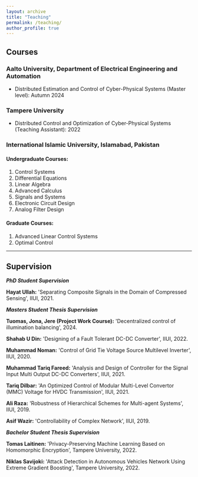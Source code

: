 ```yaml
---
layout: archive
title: "Teaching"
permalink: /teaching/
author_profile: true
---
```


## Courses

### Aalto University, Department of Electrical Engineering and Automation
- Distributed Estimation and Control of Cyber-Physical Systems (Master level): Autumn 2024

### Tampere University
- Distributed Control and Optimization of Cyber-Physical Systems (Teaching Assistant): 2022

### International Islamic University, Islamabad, Pakistan

#### Undergraduate Courses:
1. Control Systems
2. Differential Equations
3. Linear Algebra
4. Advanced Calculus
5. Signals and Systems
6. Electronic Circuit Design
7. Analog Filter Design

#### Graduate Courses:
1. Advanced Linear Control Systems
2. Optimal Control

---

## Supervision

**_PhD Student Supervision_**

   **Hayat Ullah:** 'Separating Composite Signals in the Domain of Compressed Sensing', IIUI, 2021.


**_Masters Student Thesis Supervision_**


**Tuomas, Jona, Jere (Project Work Course):** 'Decentralized control of illumination balancing', 2024.

**Shahab U Din:** 'Designing of a Fault Tolerant DC-DC Converter', IIUI, 2022.
    
**Muhammad Noman:** 'Control of Grid Tie Voltage Source Multilevel Inverter', IIUI, 2020.
    
  **Muhammad Tariq Fareed:** 'Analysis and Design of Controller for the Signal Input Multi Output DC-DC Converters', IIUI, 2021.
   
 **Tariq Dilbar:** 'An Optimized Control of Modular Multi-Level Convertor (MMC) Voltage for HVDC Transmission', IIUI, 2021.
    
**Ali Raza:** 'Robustness of Hierarchical Schemes for Multi-agent Systems', IIUI, 2019.

  **Asif Wazir:** 'Controllability of Complex Network', IIUI, 2019.


**_Bachelor Student Thesis Supervision_**

   **Tomas Laitinen:** 'Privacy-Preserving Machine Learning Based on Homomorphic Encryption', Tampere University, 2022.
   
   **Niklas Savijoki:** 'Attack Detection in Autonomous Vehicles Network Using Extreme Gradient Boosting', Tampere University, 2022.

